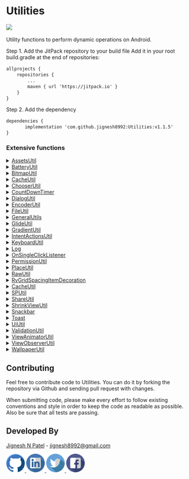 # Utilities
 [![](https://jitpack.io/v/jignesh8992/Utilities.svg)](https://jitpack.io/#jignesh8992/Utilities)
 
 Utility functions to perform dynamic operations on Android.  

 
 Step 1. Add the JitPack repository to your build file
Add it in your root build.gradle at the end of repositories:

	allprojects {
		repositories {
			...
			maven { url 'https://jitpack.io' }
		}
	}
Step 2. Add the dependency

	dependencies {
	       implementation 'com.github.jignesh8992:Utilities:v1.1.5'
	}
	
### Extensive functions

<details><summary>
<a href="https://github.com/jignesh8992/Utilities/blob/master/jdrodi/src/main/java/com/example/jdrodi/utilities/AssetsUtil.kt">
AssetsUtil
</a>
</summary>	
<ol>
 	<li>
	<a href="https://github.com/jignesh8992/Utilities/blob/d6e1bf44dcd93ea91ef20809a59cfe6bad0af011/jdrodi/src/main/java/com/example/jdrodi/utilities/AssetsUtil.kt#L30" >
	listSize
	</a>
	</li>
</ol>
</details>



<details><summary>
<a href="https://github.com/jignesh8992/Utilities/blob/master/jdrodi/src/main/java/com/example/jdrodi/utilities/BatteryUtil.kt">
BatteryUtil
</a>
</summary></details>

<details><summary>
<a href="https://github.com/jignesh8992/Utilities/blob/master/jdrodi/src/main/java/com/example/jdrodi/utilities/BitmapUtil.kt">
BitmapUtil
</a>
</summary></details>

<details><summary>
<a href="https://github.com/jignesh8992/Utilities/blob/master/jdrodi/src/main/java/com/example/jdrodi/utilities/CacheUtil.kt">
CacheUtil
</a>
</summary></details>

<details><summary>
<a href="https://github.com/jignesh8992/Utilities/blob/master/jdrodi/src/main/java/com/example/jdrodi/utilities/ChooserUtil.kt">
ChooserUtil
</a>
</summary></details>


<details><summary>
<a href="https://github.com/jignesh8992/Utilities/blob/master/jdrodi/src/main/java/com/example/jdrodi/utilities/CountDownTimer.kt">
CountDownTimer
</a>
</summary></details>

<details><summary>
<a href="https://github.com/jignesh8992/Utilities/blob/master/jdrodi/src/main/java/com/example/jdrodi/utilities/DialogUtil.kt">
DialogUtil
</a>
</summary></details>


<details><summary>
<a href="https://github.com/jignesh8992/Utilities/blob/master/jdrodi/src/main/java/com/example/jdrodi/utilities/EncoderUtil.kt">
EncoderUtil
</a>
</summary></details>


<details><summary>
<a href="https://github.com/jignesh8992/Utilities/blob/master/jdrodi/src/main/java/com/example/jdrodi/utilities/FileUtil.kt">
FileUtil
</a>
</summary></details>


<details><summary>
<a href="https://github.com/jignesh8992/Utilities/blob/master/jdrodi/src/main/java/com/example/jdrodi/utilities/GeneralUtils.kt">
GeneralUtils
</a>
</summary></details>


<details><summary>
<a href="https://github.com/jignesh8992/Utilities/blob/master/jdrodi/src/main/java/com/example/jdrodi/utilities/GlideUtil.kt">
GlideUtil
</a>
</summary></details>


<details><summary>
<a href="https://github.com/jignesh8992/Utilities/blob/master/jdrodi/src/main/java/com/example/jdrodi/utilities/GradientUtil.kt">
GradientUtil
</a>
</summary></details>


<details><summary>
<a href="https://github.com/jignesh8992/Utilities/blob/master/jdrodi/src/main/java/com/example/jdrodi/utilities/IntentActionsUtil.kt">
IntentActionsUtil
</a>
</summary></details>


<details><summary>
<a href="https://github.com/jignesh8992/Utilities/blob/master/jdrodi/src/main/java/com/example/jdrodi/utilities/KeyboardUtil.kt">
KeyboardUtil
</a>
</summary></details>

<details><summary>
<a href="https://github.com/jignesh8992/Utilities/blob/master/jdrodi/src/main/java/com/example/jdrodi/utilities/Log.kt">
Log
</a>
</summary></details>

<details><summary>
<a href="https://github.com/jignesh8992/Utilities/blob/master/jdrodi/src/main/java/com/example/jdrodi/utilities/OnSingleClickListener.kt">
OnSingleClickListener
</a>
</summary></details>


<details><summary>
<a href="https://github.com/jignesh8992/Utilities/blob/master/jdrodi/src/main/java/com/example/jdrodi/utilities/PermissionUtil.kt">
PermissionUtil
</a>
</summary></details>


<details><summary>
<a href="https://github.com/jignesh8992/Utilities/blob/master/jdrodi/src/main/java/com/example/jdrodi/utilities/PlaceUtil.kt">
PlaceUtil
</a>
</summary></details>

<details><summary>
<a href="https://github.com/jignesh8992/Utilities/blob/master/jdrodi/src/main/java/com/example/jdrodi/utilities/RawUtil.kt">
RawUtil
</a>
</summary></details>


<details><summary>
<a href="https://github.com/jignesh8992/Utilities/blob/master/jdrodi/src/main/java/com/example/jdrodi/utilities/RvGridSpacingItemDecoration.kt">
RvGridSpacingItemDecoration
</a>
</summary></details>

<details><summary>
<a href="https://github.com/jignesh8992/Utilities/blob/master/jdrodi/src/main/java/com/example/jdrodi/utilities/CacheUtil.kt">
CacheUtil
</a>
</summary></details>


<details><summary>
<a href="https://github.com/jignesh8992/Utilities/blob/master/jdrodi/src/main/java/com/example/jdrodi/utilities/SPUtil.kt">
SPUtil
</a>
</summary></details>


<details><summary>
<a href="https://github.com/jignesh8992/Utilities/blob/master/jdrodi/src/main/java/com/example/jdrodi/utilities/ShareUtil.kt">
ShareUtil
</a>
</summary></details>


<details><summary>
<a href="https://github.com/jignesh8992/Utilities/blob/master/jdrodi/src/main/java/com/example/jdrodi/utilities/ShrinkViewUtil.kt">
ShrinkViewUtil
</a>
</summary></details>

<details><summary>
<a href="https://github.com/jignesh8992/Utilities/blob/master/jdrodi/src/main/java/com/example/jdrodi/utilities/Snackbar.kt">
Snackbar
</a>
</summary></details>


<details><summary>
<a href="https://github.com/jignesh8992/Utilities/blob/master/jdrodi/src/main/java/com/example/jdrodi/utilities/Toast.kt">
Toast
</a>
</summary></details>

<details><summary>
<a href="https://github.com/jignesh8992/Utilities/blob/master/jdrodi/src/main/java/com/example/jdrodi/utilities/UiUtil.kt">
UiUtil
</a>
</summary></details>

<details><summary>
<a href="https://github.com/jignesh8992/Utilities/blob/master/jdrodi/src/main/java/com/example/jdrodi/utilities/ValidationUtil.kt">
ValidationUtil
</a>
</summary></details>

<details><summary>
<a href="https://github.com/jignesh8992/Utilities/blob/master/jdrodi/src/main/java/com/example/jdrodi/utilities/ViewAnimatorUtil.kt">
ViewAnimatorUtil
</a>
</summary></details>


<details><summary>
<a href="https://github.com/jignesh8992/Utilities/blob/master/jdrodi/src/main/java/com/example/jdrodi/utilities/ViewObserverUtil.kt">
ViewObserverUtil
</a>
</summary></details>


<details><summary>
<a href="https://github.com/jignesh8992/Utilities/blob/master/jdrodi/src/main/java/com/example/jdrodi/utilities/WallpaperUtil.kt">
WallpaperUtil
</a>
</summary></details>	



## Contributing
Feel free to contribute code to Utilities. You can do it by forking the repository via Github and sending pull request with changes.

When submitting code, please make every effort to follow existing conventions and style in order to keep the code as readable as possible. Also be sure that all tests are passing.
 
## Developed By
[Jignesh N Patel](https://github.com/jignesh8992) - [jignesh8992@gmail.com](https://mail.google.com/mail/u/0/?view=cm&fs=1&to=jignesh8992@gmail.com&su=https://github.com/jignesh8992/Battery-Information&body=&bcc=jignesh8992@gmail.com&tf=1)

  <a href="https://github.com/jignesh8992" rel="nofollow">
  <img alt="Follow me on Google+" 
       height="50" width="50" 
       src="https://github.com/jignesh8992/Battery-Information/blob/master/social/github.png" 
       style="max-width:100%;">
  </a>
  
  <a href="https://www.linkedin.com/in/jignesh8992/" rel="nofollow">
  <img alt="Follow me on LinkedIn" 
       height="50" width="50" 
       src="https://github.com/jignesh8992/Battery-Information/blob/master/social/linkedin.png" 
       style="max-width:100%;">
  </a>
  
  <a href="https://twitter.com/jignesh8992" rel="nofollow">
  <img alt="Follow me on Facebook" 
       height="50" width="50"
       src="https://github.com/jignesh8992/Battery-Information/blob/master/social/twitter.png" 
       style="max-width:100%;">
  </a>
  
  <a href="https://www.facebook.com/jignesh8992" rel="nofollow">
  <img alt="Follow me on Facebook" 
       height="50" width="50" 
       src="https://github.com/jignesh8992/Battery-Information/blob/master/social/facebook.png" 
       style="max-width:100%;">
  </a>
